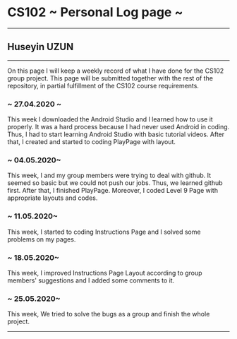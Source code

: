 # CS102 ~ Personal Log page ~
****
## Huseyin UZUN 
****

On this page I will keep a weekly record of what I have done for the CS102 group project. This page will be submitted together with the rest of the repository, in partial fulfillment of the CS102 course requirements.

### ~ 27.04.2020 ~
This week I downloaded the Android Studio and I learned how to use it properly. It was a hard process because I had never used Android in coding. Thus, I had to start learning Android Studio with basic tutorial videos. After that, I created and started to coding PlayPage with layout.

### ~ 04.05.2020~
This week, I and my group members were trying to deal with github. It seemed so basic but we could not push our jobs. Thus, we learned github first. After that, I finished PlayPage. Moreover, I coded Level 9 Page with appropriate layouts and codes.

### ~ 11.05.2020~
This week, I started to coding Instructions Page and I solved some problems on my pages.

### ~ 18.05.2020~
This week, I improved Instructions Page Layout according to group members' suggestions and I added some comments to it.

### ~ 25.05.2020~
This week, We tried to solve the bugs as a group and finish the whole project.
****
